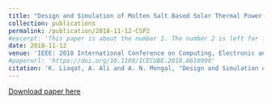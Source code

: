 ```yaml
---
title: "Design and Simulation of Molten Salt Based Solar Thermal Power Plant using LFR Technology in Pakistan"
collection: publications
permalink: /publication/2018-11-12-CSP2
#excerpt: 'This paper is about the number 1. The number 2 is left for future work.'
date: 2018-11-12
venue: 'IEEE: 2018 International Conference on Computing, Electronic and Electrical Engineering (ICE Cube)'
#paperurl: 'https://doi.org/10.1109/ICECUBE.2018.8610990'
citation: 'K. Liaqat, A. Ali and A. N. Mengal, "Design and Simulation of Molten Salt Based Solar Thermal Power Plant using LFR Technology in Pakistan," 2018 International Conference on Computing, Electronic and Electrical Engineering (ICE Cube), Quetta, 2018, pp. 1-6, doi: 10.1109/ICECUBE.2018.8610990.'
---
```


[Download paper here](https://doi.org/10.1109/ICECUBE.2018.8610990)

